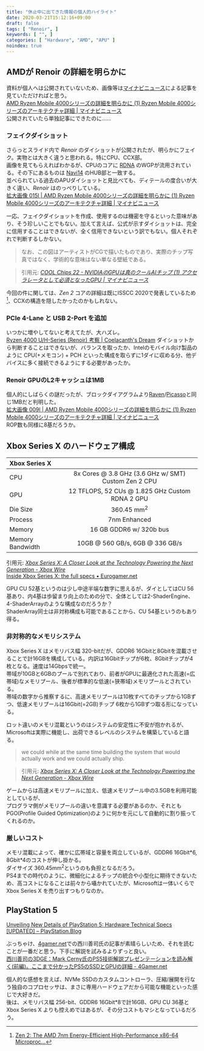 ```yaml
---
title: "休止中に出てきた情報の個人的ハイライト"
date: 2020-03-21T15:12:16+09:00
draft: false
tags: [ "Renoir", ]
keywords: [ "", ]
categories: [ "Hardware", "AMD", "APU" ]
noindex: true
---
```


## AMDが Renoir の詳細を明らかに
資料が個人へは公開されていないため、画像等は[マイナビニュース](https://news.mynavi.jp)による記事を見ていただければと思う。  
[AMD Ryzen Mobile 4000シリーズの詳細を明らかに (1) Ryzen Mobile 4000シリーズのアーキテクチャ詳細 | マイナビニュース](https://news.mynavi.jp/article/20200316-997459/)  
<span class="hide">公開されていたら単独記事にできたのに……</span>
### フェイクダイショット
さらっとスライド内で *Renoir* のダイショットが公開されたが、明らかにフェイク。実物とは大きく違うと思われる。特にCPU、CCX部。  
画像を見てもらえればわかるが、CPUのコアに [RDNA](/tags/rdna) のWGPが流用されている。その下にあるものは [Navi14](/tags/navi14) のHUB部と一致する。  
並べられている過去のAPUダイショットと見比べても、ディテールの度合いが大きく違い、*Renoir* はのっぺりしている。  
[拡大画像 015l | AMD Ryzen Mobile 4000シリーズの詳細を明らかに (1) Ryzen Mobile 4000シリーズのアーキテクチャ詳細 | マイナビニュース](https://news.mynavi.jp/photo/article/20200316-997459/images/015l.jpg)  

一応、フェイクダイショットを作成、使用するのは機密を守るといった意味があり、そう珍しいことでもない。加えて言えば、公式が示すダイショットは、完全に信用することはできないが、全く信用できないという訳でもない。個人それぞれで判断するしかない。  

 > なお、この図はアーティストがCGで描いたものであり、実際のチップ写真ではなく、学術的な意味はない単なる壁紙である。

 > 引用元: <cite>[COOL Chips 22 - NVIDIAのGPUは真のクールAIチップ (1) アクセラレータとして必須となったGPU | マイナビニュース](https://news.mynavi.jp/article/20190516-822581/)</cite>

今回の件に関しては、*Zen 2* コアの詳細は既にISSCC 2020で発表しているため[^1]、CCXの構造を隠したかったのかもしれない。  

[^1]: [Zen 2: The AMD 7nm Energy-Efficient High-Performance x86-64 Microproc…](https://www.slideshare.net/AMD/zen-2-the-amd-7nm-energyefficient-highperformance-x8664-microprocessor-core)

### PCIe 4-Lane と USB 2-Port を追加
いつかに増やしてないと考えてたが、大ハズレ。  
[Ryzen 4000 U/H-Series (Renoir) 考察 | Coelacanth's Dream](/posts/2020/01/07/renoir-consider/#i-o)
ダイショットから判断することはできないが、バランスを取ったか、Intelのモバイル向け製品のように CPU(+メモコン) + PCH といった構成を取らずに1ダイに収める分、他デバイスに多く接続できるようにする必要があったか。  

### Renoir GPUのL2キャッシュは1MB
個人的にしばらくの謎だったが、ブロックダイアグラムより[Raven](/tags/raven)/[Picasso](/tags/picasso)と同じ1MBだと判明した。  
[拡大画像 009l | AMD Ryzen Mobile 4000シリーズの詳細を明らかに (1) Ryzen Mobile 4000シリーズのアーキテクチャ詳細 | マイナビニュース](https://news.mynavi.jp/photo/article/20200316-997459/images/009l.jpg)  
ROP数も同様に8基だろうか。  

## Xbox Series X のハードウェア構成

| Xbox Series X | |
| :-- | :---: |
| CPU | 8x Cores @ 3.8 GHz (3.6 GHz w/ SMT) Custom Zen 2 CPU |
| GPU | 12 TFLOPS, 52 CUs @ 1.825 GHz Custom RDNA 2 GPU |
| Die Size | 360.45 mm<sup>2</sup> |
| Process | 7nm Enhanced |
| Memory | 16 GB GDDR6 w/ 320b bus |
| Memory Bandwidth | 10GB @ 560 GB/s, 6GB @ 336 GB/s |

引用元: <cite>[Xbox Series X: A Closer Look at the Technology Powering the Next Generation - Xbox Wire](https://news.xbox.com/en-us/2020/03/16/xbox-series-x-tech/)</cite>  
[Inside Xbox Series X: the full specs • Eurogamer.net](https://www.eurogamer.net/articles/digitalfoundry-2020-inside-xbox-series-x-full-specs)  

GPU CU 52基というのは少し中途半端な数字に思えるが、ダイとしてはCU 56基あり、内4基は歩留まり向上のための分で、全体としては2-ShaderEngine、4-ShaderArrayのような構成なのだろうか？  
ShaderArray同士は非対称構成も可能であることから、CU 54基というのもあり得る。  

### 非対称的なメモリシステム
Xbox Series X はメモリバス幅 320-bitだが、GDDR6 16Gbitと8Gbitを混載させることで計16GBを構成している。内訳は16Gbitチップが6枚、8Gbitチップが4枚となる。速度は14Gbpsで統一。  
帯域が10GBと6GBのプールで別れており、前者がGPUに最適化された高速(=広帯域)なメモリプール、後者が標準的な低速(=狭帯域)メモリプールとされている。  
帯域の数字から推察するに、高速メモリプールは10枚すべてのチップから1GBずつ、低速メモリプールは16Gbit(=2GB)チップ 6枚から1GBずつ取る形になっている。  

ロット違いのメモリ混載というのはシステムの安定性に不安が抱かれるが、Microsoftは実際に機能し、出荷できるレベルのシステムを構築していると語る。  

 > we could while at the same time building the system that would actually work and we could actually ship.

 > 引用元: <cite>[Xbox Series X: A Closer Look at the Technology Powering the Next Generation - Xbox Wire](https://news.xbox.com/en-us/2020/03/16/xbox-series-x-tech/)</cite>  

ゲームからは高速メモリプールに加え、低速メモリプール中の3.5GBを利用可能としているが、  
プログラマ側がメモリプールの違いを意識する必要があるのか、それともPGO(Profile Guided Optimization)のように何かを元にして自動的に割り振ってくれるのか。  

### 厳しいコスト
メモリ混載によって、確かに広帯域と容量を両立しているが、GDDR6 16Gbit\*6, 8Gbit\*4のコストが伸し掛かる。  
ダイサイズ 360.45mm<sup>2</sup>というのも負担となるだろう。  
PS4までの時代のように、微細化によるチップの統合や小型化に期待できないため、高コストになることは前々から囁かれていたが、Microsoftは一体いくらで Xbox Series X を売り出すつもりなのか。  

## PlayStation 5
[Unveiling New Details of PlayStation 5: Hardware Technical Specs [UPDATED] – PlayStation.Blog](https://blog.us.playstation.com/2020/03/18/unveiling-new-details-of-playstation-5-hardware-technical-specs/)  

ぶっちゃけ、[4gamer.net](4gamer.net)での西川善司氏の記事が素晴らしいため、それを読むことが一番だと思う。下手に解説を試みるよりずっと良い。  
[西川善司の3DGE：Mark Cerny氏のPS5技術解説プレゼンテーションを読み解く(前編)。ここまで分かったPS5のSSDとGPUの詳細 - 4Gamer.net](https://www.4gamer.net/games/990/G999027/20200319173/)  

個人的な感想を言えば、NVMe SSDのカスタムコントローラ、圧縮/展開を行なう独自のコプロセッサは、まさに専用ハードウェアだから可能な機能といった感じで大好きだ。  
後は、メモリバス幅 256-bit、GDDR6 16Gbit\*8で計16GB、GPU CU 36基と Xbox Series X よりも控えめではあるが、その分コストもマシとなっているだろう。  


